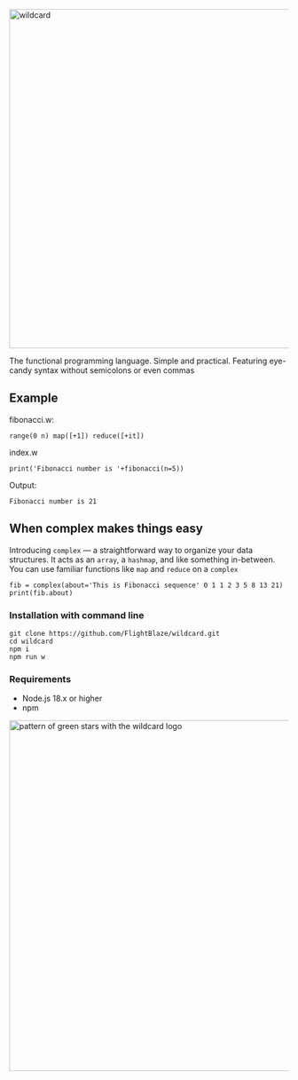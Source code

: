 <img width="611" alt="wildcard" src="https://github.com/FlightBlaze/wildcard/assets/18074076/eba77db2-12d0-4f44-a535-a51e796baa0a">
<p></p>
<p></p>
<p></p>

The functional programming language. Simple and practical. Featuring eye-candy syntax without semicolons or even commas

## Example

fibonacci.w:
```
range(0 n) map([+1]) reduce([+it])
```

index.w
```
print('Fibonacci number is '+fibonacci(n=5))
```

Output:
```
Fibonacci number is 21
```

## When complex makes things easy
Introducing `complex` — a straightforward way to organize your data structures. It acts as an `array`, a `hashmap`, and like something in-between. You can use familiar functions like `map` and `reduce` on a `complex`
```
fib = complex(about='This is Fibonacci sequence' 0 1 1 2 3 5 8 13 21)
print(fib.about)
```

### Installation with command line

```
git clone https://github.com/FlightBlaze/wildcard.git
cd wildcard
npm i
npm run w
```

### Requirements

- Node.js 18.x or higher
- npm


<p></p>
<p></p>
<p></p>
<img width="632" alt="pattern of green stars with the wildcard logo" src="https://github.com/FlightBlaze/wildcard/assets/18074076/fddc8c30-b696-4dcd-8b2a-5bf7f4a4ae6c">
